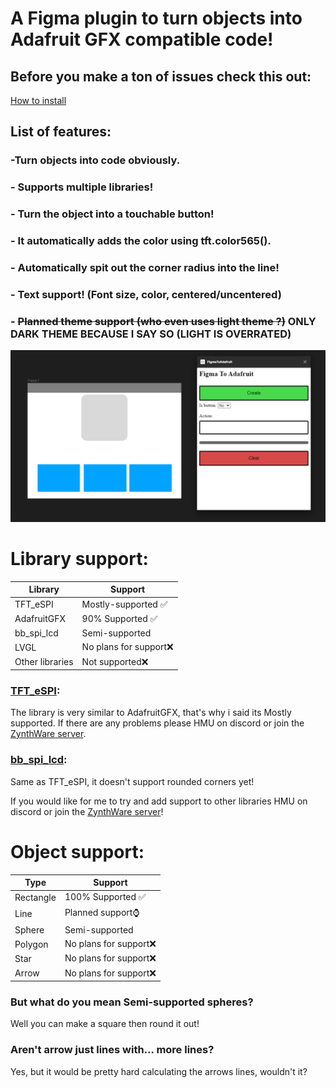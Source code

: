 # A Figma plugin to turn objects into Adafruit GFX compatible code!

## Before you make a ton of issues check this out:
[How to install](installation.md)


## List of features:
### -Turn objects into code obviously.
### - Supports multiple libraries!
### - Turn the object into a touchable button!
### - It automatically adds the color using tft.color565().
### - Automatically spit out the corner radius into the line!
### - Text support! (Font size, color, centered/uncentered)
### - ~~Planned theme support (who even uses light theme ?)~~ ONLY DARK THEME BECAUSE I SAY SO (LIGHT IS OVERRATED)
![Img1](img1.jpg)

# Library support:
| Library  | Support |
| ------------- | ------------- |
| TFT_eSPI  | Mostly-supported ✅  |
| AdafruitGFX | 90% Supported ✅  |
| bb_spi_lcd | Semi-supported  |
| LVGL | No plans for support❌  |
| Other libraries | Not supported❌  |

### [TFT_eSPI](https://github.com/Bodmer/TFT_eSPI):
The library is very similar to AdafruitGFX, that's why i said its Mostly supported.
If there are any problems please HMU on discord or join the [ZynthWare server](https://discord.gg/DPWY2jWeHR).

### [bb_spi_lcd](https://github.com/bitbank2/bb_spi_lcd):
Same as TFT_eSPI, it doesn't support rounded corners yet!

If you would like for me to try and add support to other libraries HMU on discord or join the [ZynthWare server](https://discord.gg/DPWY2jWeHR)!

# Object support:
| Type  | Support |
| ------------- | ------------- |
| Rectangle  | 100% Supported ✅  |
| Line | Planned support⌚  |
| Sphere | Semi-supported  |
| Polygon | No plans for support❌  |
| Star   | No plans for support❌  |
| Arrow  | No plans for support❌  |

### But what do you mean Semi-supported spheres?
Well you can make a square then round it out!

### Aren't arrow just lines with... more lines?
Yes, but it would be pretty hard calculating the arrows lines, wouldn't it?
